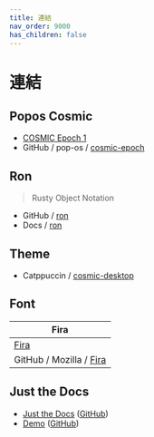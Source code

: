 ```yaml
---
title: 連結
nav_order: 9000
has_children: false
---
```



# 連結




## Popos Cosmic

* [COSMIC Epoch 1](https://system76.com/cosmic)
* GitHub / pop-os / [cosmic-epoch](https://github.com/pop-os/cosmic-epoch)




## Ron

> Rusty Object Notation

* GitHub / [ron](https://github.com/ron-rs/ron)
* Docs / [ron](docs.rs/ron)




## Theme

* Catppuccin / [cosmic-desktop](https://github.com/catppuccin/cosmic-desktop)




## Font

| Fira |
| --- |
| [Fira](https://mozilla.github.io/Fira/) |
| GitHub / Mozilla / [Fira](https://github.com/mozilla/Fira) |




## Just the Docs

* [Just the Docs](https://pmarsceill.github.io/just-the-docs/) ([GitHub](https://github.com/pmarsceill/just-the-docs))
* [Demo](https://pmarsceill.github.io/jtd-remote/) ([GitHub](https://github.com/pmarsceill/jtd-remote))
